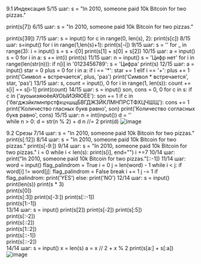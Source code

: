 9.1 Индексация
5/15 шаг:
s = "In 2010, someone paid 10k Bitcoin for two pizzas."

print(s[7])
6/15 шаг:
s = "In 2010, someone paid 10k Bitcoin for two pizzas."

print(s[39])
7/15 шаг:
s = input()
for c in range(0, len(s), 2):
    print(s[c])
8/15 шаг:
s=input()
for i in range(1,len(s)+1):
    print(s[-i])
9/15 шаг:
s = ''
for _ in range(3):
    i = input()
    s = s + i[0]
print(s[1] + s[0] + s[2])
10/15 шаг:
a = input()
s = 0
for i in a:
    s += int(i)
print(s)
11/15 шаг:
n = input()
s = 'Цифр нет'
for i in range(len(str(n))):
    if n[i] in '0123456789':
        s = 'Цифра'
print(s)
12/15 шаг:
a = input()
star = 0
plus = 0
for i in a:
    if i == '*':
        star += 1
    elif i == '+':
        plus += 1
print('Символ + встречается', plus, 'раз')
print('Символ * встречается', star, 'раз')
13/15 шаг:
s, count = input(), 0
for i in range(1, len(s)):
    count += s[i] == s[i-1]
print(count)
14/15 шаг:
s = input()
son, cons = 0, 0
for c in s:
    if c in ('ауоыиэяюёеАУОЫИЭЯЮЁЕ'):
        son += 1
    if c in ('бвгджзйклмнпрстфхцчшщБВГДЖЗЙКЛМНПРСТФХЦЧШЩ'):
        cons += 1
print('Количество гласных букв равно', son)
print('Количество согласных букв равно', cons)
15/15 шаг:
n = int(input())
d = ''            
while n > 0:
    d = str(n % 2) + d
    n //= 2
print(d)
![image](https://user-images.githubusercontent.com/97594452/168930992-286e68d9-1f52-4c14-aa23-62cfd3b3d11b.png)

9.2 Срезы
7/14 шаг:
s = "In 2010, someone paid 10k Bitcoin for two pizzas."
print(s[:12])
8/14 шаг:
s = "In 2010, someone paid 10k Bitcoin for two pizzas."
print(s[-9:])
9/14 шаг:
s = "In 2010, someone paid 10k Bitcoin for two pizzas."
i = 0
while i < len(s):
    print(s[i], end="")
    i +=7
10/14 шаг:
print("In 2010, someone paid 10k Bitcoin for two pizzas."[::-1])
11/14 шаг:
word = input()
flag_palindrom = True
i = 0
j = len(word) - 1
while i < j:
    if word[i] != word[j]:
        flag_palindrom = False
        break
    i += 1
    j -= 1
if flag_palindrom:
    print('YES')
else:
    print('NO')
12/14 шаг:
s = input()
print(len(s)) 
print(s * 3)  
print(s[0])  
print(s[:3]) 
print(s[-3:]) 
print(s[::-1])  
print(s[1:-1])  
13/14 шаг:
s = input()
print(s[2])
print(s[-2])
print(s[:5])    
print(s[:-2])  
print(s[::2])    
print(s[1::2])  
print(s[::-1])   
print(s[::-2])  
14/14 шаг:
s = input()
x = len(s)
a = x // 2 + x % 2
print(s[a:] + s[:a])
![image](https://user-images.githubusercontent.com/97594452/168931426-14f57f05-d62c-4d36-b656-ba8b4de9c1d7.png)










